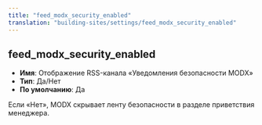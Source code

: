 ```yaml
---
title: "feed_modx_security_enabled"
translation: "building-sites/settings/feed_modx_security_enabled"
---
```


## feed_modx_security_enabled

-   **Имя**: Отображение RSS-канала «Уведомления безопасности MODX»
-   **Тип**: Да/Нет
-   **По умолчанию**: Да

Если «Нет», MODX скрывает ленту безопасности в разделе приветствия менеджера.
